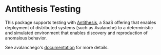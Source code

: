 # Antithesis Testing

This package supports testing with
[Antithesis](https://antithesis.com/docs/introduction/introduction.html),
a SaaS offering that enables deployment of distributed systems (such
as Avalanche) to a deterministic and simulated environment that
enables discovery and reproduction of anomalous behavior.

See avalanchego's
[documentation](https://github.com/luxfi/avalanchego/blob/master/tests/antithesis/README.md)
for more details.
